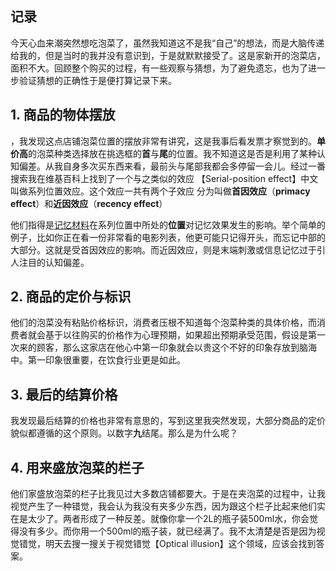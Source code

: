 ## 记录

今天心血来潮突然想吃泡菜了，虽然我知道这不是我“自己”的想法，而是大脑传递给我的，但是当时的我并没有意识到，于是就默默接受了。这是家新开的泡菜店，面积不大。回顾整个购买的过程，有一些观察与猜想，为了避免遗忘，也为了进一步验证猜想的正确性于是便打算记录下来。

## 1. 商品的物体摆放

，我发现这点店铺泡菜位置的摆放非常有讲究，这是我事后看发票才察觉到的。**单价高**的泡菜种类选择放在挑选框的**首**与**尾**的位置。我不知道这是否是利用了某种认知偏差。从我自身多次买东西来看，最前头与尾部我都会多停留一会儿。经过一番搜索我在维基百科上找到了一个与之类似的效应 【Serial-position effect】中文叫做系列位置效应。这个效应一共有两个子效应 分为叫做**首因效应**（**primacy effect**）和**近因效应**（**recency effect**）

他们指得是[记忆材料](https://baike.baidu.com/item/记忆材料)在系列位置中所处的**位置**对记忆效果发生的影响。举个简单的例子，比如你正在看一份非常看的电影列表，他更可能只记得开头，而忘记中部的大部分。这就是受首因效应的影响。而近因效应，则是末端刺激或信息记忆过于引人注目的认知偏差。

## 2. 商品的定价与标识

他们的泡菜没有粘贴价格标识，消费者压根不知道每个泡菜种类的具体价格，而消费者就会基于以往购买的价格作为心理预期，如果超出预期承受范围，假设是第一次来的顾客，那么这家店在他心中第一印象就会以贵这个不好的印象存放到脑海中。第一印象很重要，在饮食行业更是如此。

## 3. 最后的结算价格

我发现最后结算的价格也非常有意思的，写到这里我突然发现，大部分商品的定价貌似都遵循的这个原则。以数字**九**结尾。那么是为什么呢？

## 4. 用来盛放泡菜的栏子

他们家盛放泡菜的栏子比我见过大多数店铺都要大。于是在夹泡菜的过程中，让我视觉产生了一种错觉，我会认为我没有夹多少东西，因为跟这个栏子比起来他们实在是太少了。两者形成了一种反差。就像你拿一个2L的瓶子装500ml水，你会觉得没有多少。而你用一个500ml的瓶子装，就已经满了。我不太清楚是否是因为视觉错觉，明天去搜一搜关于视觉错觉【Optical illusion】这个领域，应该会找到答案。